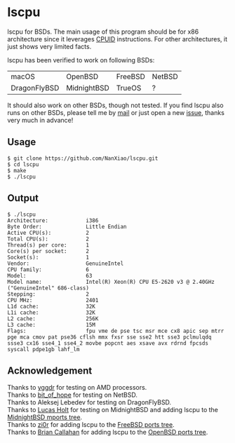 # lscpu
lscpu for BSDs. The main usage of this program should be for x86 architecture since it leverages [CPUID](https://en.wikipedia.org/wiki/CPUID) instructions. For other architectures, it just shows very limited facts.

lscpu has been verified to work on following BSDs:  

<table>
  <tr><td>macOS</td><td>OpenBSD</td><td>FreeBSD</td><td>NetBSD</td></tr>
  <tr><td>DragonFlyBSD</td><td>MidnightBSD</td><td>TrueOS</td><td>?</td></tr>
</table>

It should also work on other BSDs, though not tested. If you find lscpu also runs on other BSDs, please tell me by [mail](mailto:nan@chinadtrace.org) or just open a new [issue](https://github.com/NanXiao/lscpu/issues/new), thanks very much in advance!

## Usage

	$ git clone https://github.com/NanXiao/lscpu.git
	$ cd lscpu
	$ make
	$ ./lscpu

## Output

	$ ./lscpu
	Architecture:            i386
	Byte Order:              Little Endian
	Active CPU(s):           2
	Total CPU(s):            2
	Thread(s) per core:      1
	Core(s) per socket:      2
	Socket(s):               1
	Vendor:                  GenuineIntel
	CPU family:              6
	Model:                   63
	Model name:              Intel(R) Xeon(R) CPU E5-2620 v3 @ 2.40GHz ("GenuineIntel" 686-class)
	Stepping:                2
	CPU MHz:                 2401
	L1d cache:               32K
	L1i cache:               32K
	L2 cache:                256K
	L3 cache:                15M
	Flags:                   fpu vme de pse tsc msr mce cx8 apic sep mtrr pge mca cmov pat pse36 cflsh mmx fxsr sse sse2 htt sse3 pclmulqdq ssse3 cx16 sse4_1 sse4_2 movbe popcnt aes xsave avx rdrnd fpcsds syscall pdpe1gb lahf_lm
## Acknowledgement
Thanks to [yggdr](https://github.com/yggdr) for testing on AMD processors.  
Thanks to [bit_of_hope](https://www.reddit.com/r/BSD/comments/72bi57/lscpu_for_openbsdfreebsd/dnhnifm/) for testing on NetBSD.  
Thanks to Aleksej Lebedev for testing on DragonFlyBSD.  
Thanks to [Lucas Holt](https://github.com/laffer1) for testing on MidnightBSD and adding lscpu to the [MidnightBSD mports tree](http://svn.midnightbsd.org/svn/mports/trunk/sysutils/lscpu/).  
Thanks to [zi0r](https://github.com/zi0r) for adding lscpu to the [FreeBSD ports tree](https://www.freshports.org/sysutils/lscpu).  
Thanks to [Brian Callahan](https://github.com/ibara) for adding lscpu to the [OpenBSD ports tree](https://cvsweb.openbsd.org/cgi-bin/cvsweb/ports/sysutils/lscpu/).

